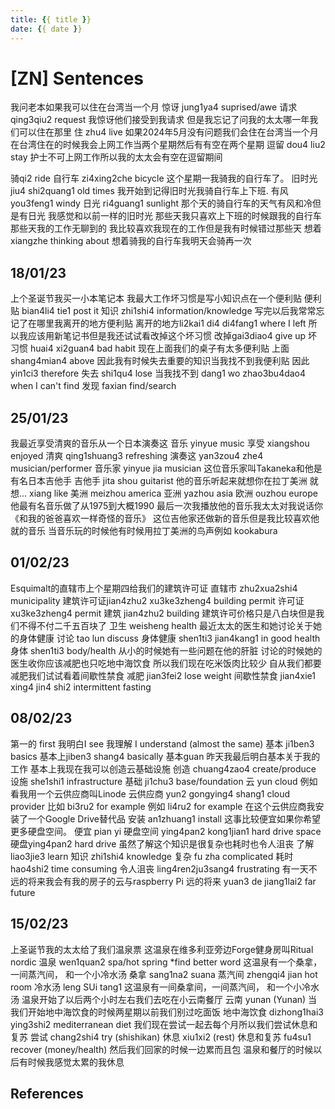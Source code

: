 ```yaml
---
title: {{ title }}
date: {{ date }}
---
```


# [ZN] Sentences
我问老本如果我可以住在台湾当一个月
惊讶 jung1ya4 suprised/awe
请求 qing3qiu2 request
我惊讶他们接受到我请求
但是我忘记了问我的太太哪一年我们可以住在那里
住 zhu4 live
如果2024年5月没有问题我们会住在台湾当一个月
在台湾住在的时候我会上网工作当两个星期然后有有空在两个星期
逗留 dou4 liu2 stay
护士不可上网工作所以我的太太会有空在逗留期间

骑qi2 ride
自行车 zi4xing2che bicycle
这个星期一我骑我的自行车了。
旧时光 jiu4 shi2quang1 old times
我开始到记得旧时光我骑自行车上下班.
有风 you3feng1 windy
日光 ri4guang1 sunlight
那个天的骑自行车的天气有风和冷但是有日光
我感觉和以前一样的旧时光
那些天我只喜欢上下班的时候跟我的自行车
那些天我的工作无聊到的
我比较喜欢我现在的工作但是我有时候错过那些天
想着 xiangzhe thinking about
想着骑我的自行车我明天会骑再一次

## 18/01/23
上个圣诞节我买一小本笔记本
我最大工作坏习惯是写小知识点在一个便利贴
便利贴 bian4li4 tie1 post it
知识 zhi1shi4 information/knowledge
写完以后我常常忘记了在哪里我离开的地方便利贴
离开的地方li2kai1 di4 di4fang1 where I left
所以我应该用新笔记书但是我还试试看改掉这个坏习惯
改掉gai3diao4 give up
坏习惯 huai4 xi2guan4 bad habit
现在上面我们的桌子有太多便利贴
上面 shang4mian4 above
因此我有时候失去重要的知识当我找不到我便利贴
因此 yin1ci3 therefore
失去 shi1qu4 lose
当我找不到 dang1 wo zhao3bu4dao4 when I can't find
发现 faxian find/search

## 25/01/23

我最近享受清爽的音乐从一个日本演奏这
音乐 yinyue music
享受 xiangshou enjoyed
清爽 qing1shuang3 refreshing
演奏这 yan3zou4 zhe4 musician/performer
音乐家 yinyue jia musician
这位音乐家叫Takaneka和他是有名日本吉他手
吉他手 jita shou guitarist
他的音乐听起来就想你在拉丁美洲
就想... xiang like
美洲 meizhou america
亚洲 yazhou asia
欧洲 ouzhou europe
他最有名音乐做了从1975到大概1990
最后一次我播放他的音乐我太太对我说话你《和我的爸爸喜欢一样奇怪的音乐》
这位吉他家还做新的音乐但是我比较喜欢他就的音乐
当音乐玩的时候他有时候用拉丁美洲的鸟声例如 kookabura

## 01/02/23
Esquimalt的直辖市上个星期四给我们的建筑许可证
直辖市 zhu2xua2shi4 municipality
建筑许可证jian4zhu2 xu3ke3zheng4 building permit
许可证xu3ke3zheng4 permit
建筑 jian4zhu2 building
建筑许可价格只是八白块但是我们不得不付二千五百块了
卫生 weisheng health
最近太太的医生和她讨论关于她的身体健康
讨论 tao lun discuss
身体健康 shen1ti3 jian4kang1 in good health
身体 shen1ti3 body/health
从小的时候她有一些问题在他的肝脏
讨论的时候她的医生收你应该减肥也只吃地中海饮食
所以我们现在吃米饭肉比较少
自从我们都要减肥我们试试看着间歇性禁食
减肥 jian3fei2 lose weight
间歇性禁食 jian4xie1 xing4 jin4 shi2 intermittent fasting

## 08/02/23
第一的 first
我明白I see 我理解 I understand (almost the same)
基本 ji1ben3 basics
基本上jiben3 shang4 basically
基本guan
昨天我最后明白基本关于我的工作
基本上我现在我可以创造云基础设施
创造 chuang4zao4 create/produce
设施 she1shi1 infrastructure
基础 ji1chu3 base/foundation
云 yun cloud
例如看我用一个云供应商叫Linode
云供应商 yun2 gongying4 shang1 cloud provider
比如 bi3ru2 for example
例如 li4ru2 for example
在这个云供应商我安装了一个Google Drive替代品
安装 an1zhuang1 install
这事比较便宜如果你希望更多硬盘空间。
便宜 pian yi
硬盘空间 ying4pan2 kong1jian1 hard drive space
硬盘ying4pan2 hard drive 
虽然了解这个知识是很复杂也耗时也令人沮丧
了解 liao3jie3 learn
知识 zhi1shi4 knowledge
复杂 fu zha complicated
耗时 hao4shi2 time consuming 
令人沮丧 ling4ren2ju3sang4 frustrating 
有一天不远的将来我会有我的房子的云与raspberry Pi
远的将来 yuan3 de jiang1lai2 far future

## 15/02/23
上圣诞节我的太太给了我们温泉票
这温泉在维多利亚旁边Forge健身房叫Ritual nordic
温泉 wen1quan2 spa/hot spring *find better word
这温泉有一个桑拿，一间蒸汽间， 和一个小冷水汤
桑拿 sang1na2 suana
蒸汽间 zhengqi4 jian hot room
冷水汤 leng SUi tang1
这温泉有一间桑拿间，一间蒸汽间， 和一个小冷水汤
温泉开始了以后两个小时左右我们去吃在小云南餐厅
云南 yunan (Yunan)
当我们开始地中海饮食的时候两星期以前我们别过吃面饭
地中海饮食 dizhong1hai3 ying3shi2 mediterranean diet
我们现在尝试一起去每个月所以我们尝试休息和复苏
尝试 chang2shi4 try (shishikan)
休息 xiu1xi2 (rest)
休息和复苏 fu4su1 recover (money/health)
然后我们回家的时候一边累而且包
温泉和餐厅的时候以后有时候我感觉太累的我休息

## References

